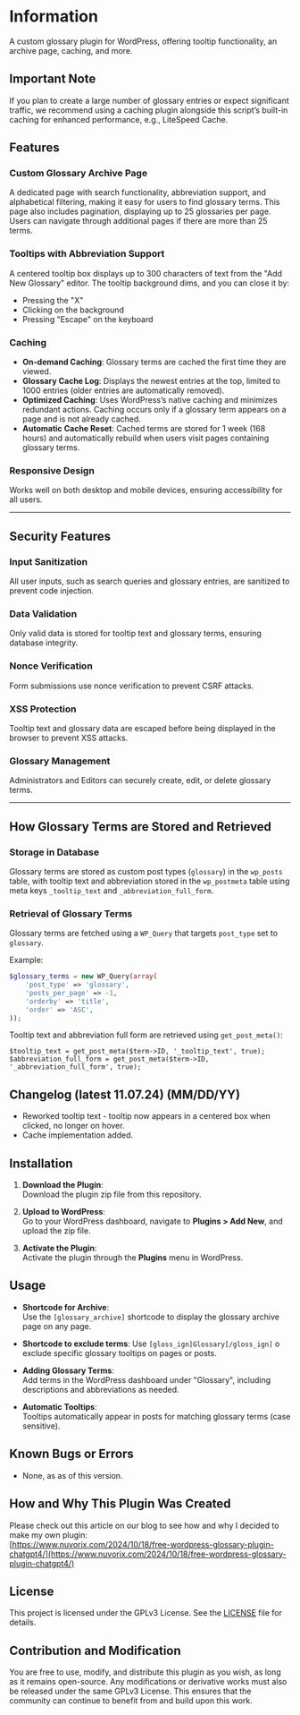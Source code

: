 # Information
A custom glossary plugin for WordPress, offering tooltip functionality, an archive page, caching, and more.

## Important Note
If you plan to create a large number of glossary entries or expect significant traffic, we recommend using a caching plugin alongside this script’s built-in caching for enhanced performance, e.g., LiteSpeed Cache.

## Features

### Custom Glossary Archive Page
A dedicated page with search functionality, abbreviation support, and alphabetical filtering, making it easy for users to find glossary terms. This page also includes pagination, displaying up to 25 glossaries per page. Users can navigate through additional pages if there are more than 25 terms.

### Tooltips with Abbreviation Support
A centered tooltip box displays up to 300 characters of text from the "Add New Glossary" editor. The tooltip background dims, and you can close it by:
- Pressing the "X"
- Clicking on the background
- Pressing "Escape" on the keyboard

### Caching
- **On-demand Caching**: Glossary terms are cached the first time they are viewed.
- **Glossary Cache Log**: Displays the newest entries at the top, limited to 1000 entries (older entries are automatically removed).
- **Optimized Caching**: Uses WordPress’s native caching and minimizes redundant actions. Caching occurs only if a glossary term appears on a page and is not already cached.
- **Automatic Cache Reset**: Cached terms are stored for 1 week (168 hours) and automatically rebuild when users visit pages containing glossary terms.

### Responsive Design
Works well on both desktop and mobile devices, ensuring accessibility for all users.

---

## Security Features

### Input Sanitization
All user inputs, such as search queries and glossary entries, are sanitized to prevent code injection.

### Data Validation
Only valid data is stored for tooltip text and glossary terms, ensuring database integrity.

### Nonce Verification
Form submissions use nonce verification to prevent CSRF attacks.

### XSS Protection
Tooltip text and glossary data are escaped before being displayed in the browser to prevent XSS attacks.

### Glossary Management
Administrators and Editors can securely create, edit, or delete glossary terms.

---

## How Glossary Terms are Stored and Retrieved

### Storage in Database
Glossary terms are stored as custom post types (`glossary`) in the `wp_posts` table, with tooltip text and abbreviation stored in the `wp_postmeta` table using meta keys `_tooltip_text` and `_abbreviation_full_form`.

### Retrieval of Glossary Terms
Glossary terms are fetched using a `WP_Query` that targets `post_type` set to `glossary`.

Example:
```php
$glossary_terms = new WP_Query(array(
    'post_type' => 'glossary',
    'posts_per_page' => -1,
    'orderby' => 'title',
    'order' => 'ASC',
));

```

Tooltip text and abbreviation full form are retrieved using `get_post_meta()`:

```
$tooltip_text = get_post_meta($term->ID, '_tooltip_text', true);
$abbreviation_full_form = get_post_meta($term->ID, '_abbreviation_full_form', true);
```

## Changelog (latest 11.07.24) (MM/DD/YY)
- Reworked tooltip text - tooltip now appears in a centered box when clicked, no longer on hover.
- Cache implementation added.

## Installation

1. **Download the Plugin**:  
   Download the plugin zip file from this repository.

2. **Upload to WordPress**:  
   Go to your WordPress dashboard, navigate to **Plugins > Add New**, and upload the zip file.

3. **Activate the Plugin**:  
   Activate the plugin through the **Plugins** menu in WordPress.

## Usage

- **Shortcode for Archive**:  
  Use the `[glossary_archive]` shortcode to display the glossary archive page on any page.

- **Shortcode to exclude terms**:
  Use `[gloss_ign]Glossary[/gloss_ign]` o exclude specific glossary tooltips on pages or posts.

- **Adding Glossary Terms**:  
  Add terms in the WordPress dashboard under "Glossary", including descriptions and abbreviations as needed.

- **Automatic Tooltips**:  
  Tooltips automatically appear in posts for matching glossary terms (case sensitive).

## Known Bugs or Errors

- None, as as of this version.

## How and Why This Plugin Was Created

Please check out this article on our blog to see how and why I decided to make my own plugin:  
[https://www.nuvorix.com/2024/10/18/free-wordpress-glossary-plugin-chatgpt4/](https://www.nuvorix.com/2024/10/18/free-wordpress-glossary-plugin-chatgpt4/)

## License

This project is licensed under the GPLv3 License. See the [LICENSE](LICENSE) file for details.

## Contribution and Modification

You are free to use, modify, and distribute this plugin as you wish, as long as it remains open-source. Any modifications or derivative works must also be released under the same GPLv3 License. This ensures that the community can continue to benefit from and build upon this work.
